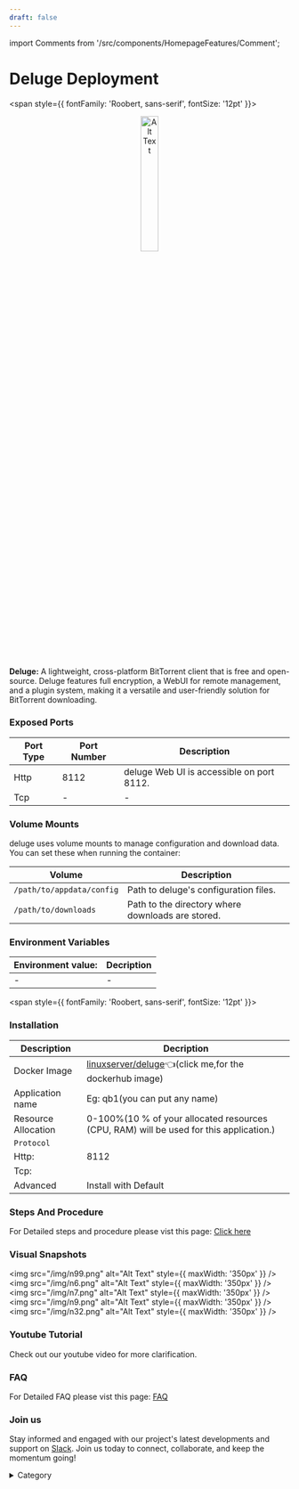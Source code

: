 ```yaml
---
draft: false
---
```

import Comments from '/src/components/HomepageFeatures/Comment';






# Deluge Deployment
<span style={{ fontFamily: 'Roobert, sans-serif', fontSize: '12pt' }}>

<p align="center">
  <img src="/img/ddva.png" alt="Alt Text" width="25%"/>
</p> 

**Deluge:**
A lightweight, cross-platform BitTorrent client that is free and open-source. Deluge features full encryption, a WebUI for remote management, and a plugin system, making it a versatile and user-friendly solution for BitTorrent downloading.

### Exposed Ports

| Port Type | Port Number | Description                               |
| --------- | ----------- | ----------------------------------------- |
| Http      | 8112        | deluge Web UI is accessible on port 8112. |
| Tcp       | -           | -             |

### Volume Mounts

deluge uses volume mounts to manage configuration and download data. You can set these when running the container:

| Volume                       | Description                                  |
| ---------------------------- | -------------------------------------------- |
| `/path/to/appdata/config`    | Path to deluge's configuration files.  |
| `/path/to/downloads`         | Path to the directory where downloads are stored. |


### Environment Variables


|   **Environment value:**          | Decription                                                                                                               | 
| --------------------- | ------                                                                                                                   | 
|-       |  -                              |

</span>


<span style={{ fontFamily: 'Roobert, sans-serif', fontSize: '12pt' }}>

### Installation


|  Description          | Decription                                                                                                               | 
| --------------------- | ------                                                                                                                   | 
| Docker Image          |    [linuxserver/deluge](https://hub.docker.com/r/linuxserver/deluge)👈(click me,for the dockerhub image)                           |
| Application name      |  Eg: qb1(you can put any name)                                                                                        | 
| Resource Allocation   |  0-100%(10 % of your allocated resources (CPU, RAM) will be used for this application.)                                  | 
| `Protocol`            |                                                                                                                          | 
|  Http:                |     8112                                                                                                                     |
|  Tcp:                 |                                                                                                                        | 
|    Advanced           |    Install with Default                                                                                                  |




### Steps And Procedure

For Detailed steps and procedure please vist this page: [Click here](https://techscaleinfinite.github.io/introduction/cloud-float/Steps%20and%20procedure)



### Visual Snapshots

<img src="/img/n99.png" alt="Alt Text" style={{ maxWidth: '350px' }} /> <img src="/img/n6.png" alt="Alt Text" style={{ maxWidth: '350px' }} /> <img src="/img/n7.png" alt="Alt Text" style={{ maxWidth: '350px' }} />
<img src="/img/n9.png" alt="Alt Text" style={{ maxWidth: '350px' }} /> <img src="/img/n32.png" alt="Alt Text" style={{ maxWidth: '350px' }} />





### Youtube Tutorial&#x20;

Check out our youtube video for more clarification.



### FAQ

For Detailed FAQ please vist this page: [FAQ](https://techscaleinfinite.github.io/FAQ)

### Join us

Stay informed and engaged with our project's latest developments and support on [Slack](https://app.slack.com/client/T04QS32JX6E/C04QKEWE146). Join us today to connect, collaborate, and keep the momentum going!&#x20;

<details>

<summary>Category</summary>

Kubernetes, cloud computing, DevOps, cloud services, hosting platform, container orchestration, cloud infrastructure, cloud deployment, cloud management, cloud technology, cloud solutions, deluge

</details>

</span>


<Comments />